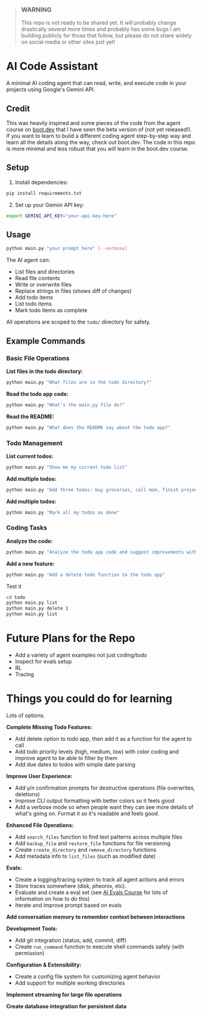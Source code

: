 > ### WARNING
> This repo is not ready to be shared yet.  It will probably change drastically several more times and probably has some bugs
> I am building publicly for those that follow, but please do not share widely on social media or other sites just yet!


# AI Code Assistant

A minimal AI coding agent that can read, write, and execute code in your projects using Google's Gemini API.

## Credit

This was heavily inspired and some pieces of the code from the agent course on [boot.dev](https://www.boot.dev/dashboard?promo=ISAAC) that I have seen the beta version of (not yet released!).  If you want to learn to build a different coding agent step-by-step way and learn all the details along the way, check out boot.dev.  The code in this repo is more minimal and less robust that you will learn in the boot.dev course.

## Setup

1. Install dependencies:
```bash
pip install requirements.txt
```

2. Set up your Gemini API key:
```bash
export GEMINI_API_KEY="your-api-key-here"
```

## Usage

```bash
python main.py "your prompt here" [--verbose]
```

The AI agent can:
- List files and directories
- Read file contents
- Write or overwrite files
- Replace strings in files (shows diff of changes)
- Add todo items
- List todo items  
- Mark todo items as complete

All operations are scoped to the `todo/` directory for safety.

## Example Commands

### Basic File Operations

**List files in the todo directory:**
```bash
python main.py "What files are in the todo directory?"
```

**Read the todo app code:**
```bash
python main.py "What's the main.py file do?"
```

**Read the README:**
```bash
python main.py "What does the README say about the todo app?"
```

### Todo Management

**List current todos:**
```bash
python main.py "Show me my current todo list"
```

**Add multiple todos:**
```bash
python main.py "Add three todos: buy groceries, call mom, finish project"
```

**Add multiple todos:**
```bash
python main.py "Mark all my todos as done"
```

### Coding Tasks

**Analyze the code:**

```bash
python main.py "Analyze the todo app code and suggest improvements without making any code changes"
```

**Add a new feature:**
```bash
python main.py "Add a delete todo function to the todo app"
```

Test it

```bash
cd todo
python main.py list
python main.py delete 1
python main.py list
```

# Future Plans for the Repo

- Add a variety of agent examples not just coding/todo
- Inspect for evals setup
- RL
- Tracing

# Things you could do for learning

Lots of options. 

**Complete Missing Todo Features:**
- Add delete option to todo app, then add it as a function for the agent to call
- Add todo priority levels (high, medium, low) with color coding and improve agent to be able to filter by them
- Add due dates to todos with simple date parsing

**Improve User Experience:**
- Add y/n confirmation prompts for destructive operations (file overwrites, deletions)
- Improve CLI output formatting with better colors so it feels good
- Add a verbose mode so when people want they can see more details of what's going on.  Format it so it's readable and feels good.

**Enhanced File Operations:**
- Add `search_files` function to find text patterns across multiple files
- Add `backup_file` and `restore_file` functions for file versioning
- Create `create_directory` and `remove_directory` functions
- Add metadata info to `list_files` (such as modified date)

**Evals:**
- Create a logging/tracing system to track all agent actions and errors
- Store traces somewhere (disk, pheonix, etc).
- Evaluate and create a eval set (see [AI Evals Course](bit.ly/evals-ai) for lots of information on how to do this)
- Iterate and improve prompt based on evals

**Add conversation memory to remember context between interactions**

**Development Tools:**
- Add git integration (status, add, commit, diff)
- Create `run_command` function to execute shell commands safely (with permission)

**Configuration & Extensibility:**
- Create a config file system for customizing agent behavior
- Add support for multiple working directories

**Implement streaming for large file operations**

**Create database integration for persistent data**
